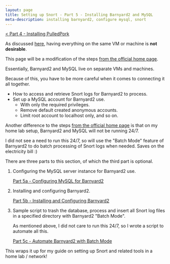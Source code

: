 ```yaml
---
layout: page
title: Setting up Snort - Part 5 - Installing Barnyard2 and MySQL
meta-description: installing barnyard2, configure mysql, snort
---
```


[< Part 4 - Installing PulledPork](/pages/snort/setup/4-installing-pulledpork)

As discussed [here](/pages/snort/setup/4a-system-separation), having everything on the same VM or machine is **not desirable**.

This page will be a modification of the steps [from the official home page](https://www.snort.org/documents).

Essentially, Barnyard2 and MySQL live on separate VMs and machines.

Because of this, you have to be more careful when it comes to connecting it all together.

- How to access and retrieve Snort logs for Barnyard2 to process.
- Set up a MySQL account for Barnyard2 use.
  - With only the required privileges.
  - Remove default created anonymous accounts.
  - Limit root account to localhost only, and so on.

Another difference to the steps [from the official home page](https://www.snort.org/documents) is that on my home lab setup, Barnyard2 and MySQL will not be running 24/7.

I did not see a need to run this 24/7, so will use the "Batch Mode" feature of Barnyard2 to do batch processing of Snort logs when needed. Saves on the electricity bill :)

There are three parts to this section, of which the third part is optional.

1. Configuring the MySQL server instance for Barnyard2 use.

    [Part 5a - Configuring MySQL for Barnyard2](/pages/snort/setup/5a-configuring-mysql-for-barnyard2)

2. Installing and configuring Barnyard2. 

    [Part 5b - Installing and Configuring Barnyard2](/pages/snort/setup/5b-installing-barnyard2)

3. Sample script to trash the database, process and insert all Snort log files in a specified directory with Barnyard2 "Batch Mode".

    As mentioned above, I did not care to run this 24/7, so I wrote a script to automate all this.

    [Part 5c - Automate Barnyard2 with Batch Mode](/pages/snort/setup/5c-automate-barnyard2-batch)

This wraps it up for my guide on setting up Snort and related tools in a home lab / network!

